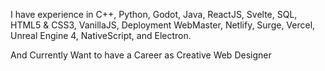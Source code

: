 
I have experience in C++, Python, Godot, Java, ReactJS, Svelte, SQL, HTML5 & CSS3, VanillaJS, Deployment WebMaster, Netlify, Surge, Vercel, Unreal Engine 4, NativeScript, and Electron.

And Currently Want to have a Career as Creative Web Designer
